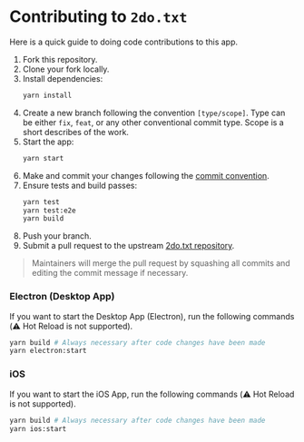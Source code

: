 # Contributing to `2do.txt`

Here is a quick guide to doing code contributions to this app.

1. Fork this repository.
2. Clone your fork locally.
3. Install dependencies:
   ```sh
   yarn install
   ```
4. Create a new branch following the convention `[type/scope]`. Type can be either `fix`, `feat`, or any other conventional commit type. Scope is a short describes of the work.
5. Start the app:
   ```sh
   yarn start
   ```
6. Make and commit your changes following the [commit convention](https://www.conventionalcommits.org/en/v1.0.0/).
7. Ensure tests and build passes:
   ```sh
   yarn test
   yarn test:e2e
   yarn build
   ```
8. Push your branch.
9. Submit a pull request to the upstream [2do.txt repository](https://github.com/sodenn/2do-txt/pulls).<br>
> Maintainers will merge the pull request by squashing all commits and editing the commit message if necessary.

### Electron (Desktop App)
If you want to start the Desktop App (Electron), run the following commands (⚠️ Hot Reload is not supported).
```sh
yarn build # Always necessary after code changes have been made
yarn electron:start
```

### iOS
If you want to start the iOS App, run the following commands (⚠️ Hot Reload is not supported).
```sh
yarn build # Always necessary after code changes have been made
yarn ios:start
```
